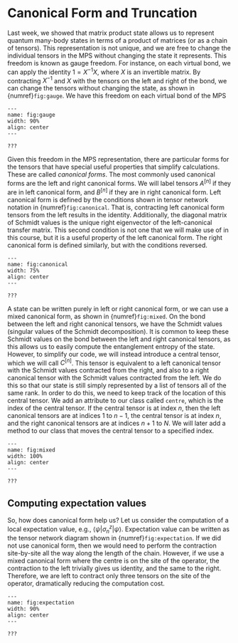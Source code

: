 # Canonical Form and Truncation

Last week, we showed that matrix product state allows us to represent quantum many-body states in terms of a product of matrices (or as a chain of tensors). This representation is not unique, and we are free to change the individual tensors in the MPS without changing the state it represents. This freedom is known as gauge freedom. For instance, on each virtual bond, we can apply the identity $1 = X^{-1} X$, where $X$ is an invertible matrix. By contracting $X^{-1}$ and $X$ with the tensors on the left and right of the bond, we can change the tensors without changing the state, as shown in {numref}`fig:gauge`. We have this freedom on each virtual bond of the MPS

```{figure} images/gauge.jpeg
---
name: fig:gauge
width: 90%
align: center
---

???
```

Given this freedom in the MPS representation, there are particular forms for the tensors that have special useful properties that simplify calculations. These are called *canonical forms*. The most commonly used canonical forms are the left and right canonical forms. We will label tensors $A^{[n]}$ if they are in left canonical form, and $B^{[n]}$ if they are in right canonical form. Left canonical form is defined by the conditions shown in tensor network notation in {numref}`fig:canonical`. That is, contracting left canonical form tensors from the left results in the identity. Additionally, the diagonal matrix of Schmidt values is the unique right eigenvector of the left-canonical transfer matrix. This second condition is not one that we will make use of in this course, but it is a useful property of the left canonical form. The right canonical form is defined similarly, but with the conditions reversed.

```{figure} images/canonical.jpeg
---
name: fig:canonical
width: 75%
align: center
---

???
```

A state can be written purely in left or right canonical form, or we can use a mixed canonical form, as shown in {numref}`fig:mixed`. On the bond between the left and right canonical tensors, we have the Schmidt values (singular values of the Schmidt decomposition). It is common to keep these Schmidt values on the bond between the left and right canonical tensors, as this allows us to easily compute the entanglement entropy of the state. However, to simplify our code, we will instead introduce a central tensor, which we will call $C^{[n]}$. This tensor is equivalent to a left canonical tensor with the Schmidt values contracted from the right, and also to a right canonical tensor with the Schmidt values contracted from the left. We do this so that our state is still simply represented by a list of tensors all of the same rank. In order to do this, we need to keep track of the location of this central tensor. We add an attribute to our class called `centre`, which is the index of the central tensor. If the central tensor is at index $n$, then the left canonical tensors are at indices $1$ to $n-1$, the central tensor is at index $n$, and the right canonical tensors are at indices $n+1$ to $N$. We will later add a method to our class that moves the central tensor to a specified index.

```{figure} images/mixed.jpeg
---
name: fig:mixed
width: 100%
align: center
---

???
```

## Computing expectation values

So, how does canonical form help us? Let us consider the computation of a local expectation value, e.g., $\langle \psi | \sigma^z_n | \psi \rangle$. Expectation value can be written as the tensor network diagram shown in {numref}`fig:expectation`. If we did not use canonical form, then we would need to perform the contraction site-by-site all the way along the length of the chain. However, if we use a mixed canonical form where the centre is on the site of the operator, the contraction to the left trivially gives us identity, and the same to the right. Therefore, we are left to contract only three tensors on the site of the operator, dramatically reducing the computation cost.


```{figure} images/expectation.jpeg
---
name: fig:expectation
width: 90%
align: center
---

???
```